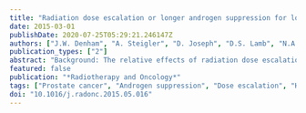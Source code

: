 ```yaml
---
title: "Radiation dose escalation or longer androgen suppression for locally advanced prostate cancer? Data from the TROG 03.04 RADAR trial"
date: 2015-03-01
publishDate: 2020-07-25T05:29:21.246147Z
authors: ["J.W. Denham", "A. Steigler", "D. Joseph", "D.S. Lamb", "N.A. Spry", "G. Duchesne", "C. Atkinson", "J. Matthews", "S. Turner", "L. Kenny", "K-H. Tai", "N.K. Gogna", "S. Gill", "H. Tan", "R. Kearvell", "J. Murray", "M. Ebert", "A. Haworth", "A. Kennedy", "B. Delahunt", "C. Oldmeadow", "E.G. Holliday", "J. Attia"]
publication_types: ["2"]
abstract: "Background: The relative effects of radiation dose escalation (RDE) and androgen suppression (AS) duration on local prostatic progression (LP) remain unclear. Methods: We addressed this in the TROG 03.04 RADAR trial by incorporating a RDE programme by stratification at randomisation. Men were allocated 6 or 18. months AS. ±. 18. months zoledronate (Z). The main endpoint was a composite of clinically diagnosed LP or PSA progression with a PSA doubling time ≥6. months. Fine and Gray competing risk modelling with adjustment for site clustering produced cumulative incidence estimates at 6.5. years for each RDE group. Results: Composite LP declined coherently in the 66, 70 and 74. Gy external beam dosing groups and was lowest in the high dose rate brachytherapy boost (HDRB) group. At 6.5. years, adjusted cumulative incidences were 22%, 15%, 13% and 7% respectively. Compared to 6. months AS, 18. months AS also significantly reduced LP (p textless. 0.001). Post-radiation urethral strictures were documented in 45 subjects and increased incrementally in the dosing groups. Crude incidences were 0.8%, 0.9%, 3.8% and 12.7% respectively. Conclusion: RDE and increasing AS independently reduce LP and increase urethral strictures. The risks and benefits to the individual must be balanced when selecting radiation dose and AS duration."
featured: false
publication: "*Radiotherapy and Oncology*"
tags: ["Prostate cancer", "Androgen suppression", "Dose escalation", "High dose rate brachytherapy boost"]
doi: "10.1016/j.radonc.2015.05.016"
---
```


